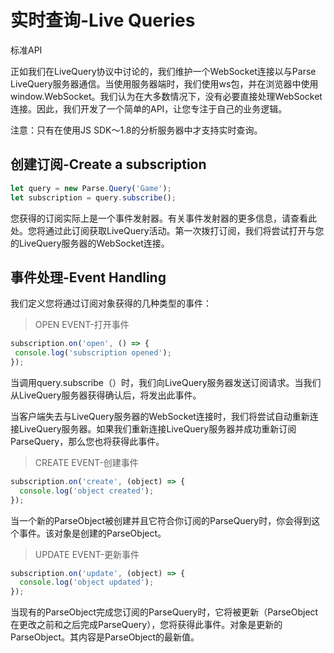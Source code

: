 # 实时查询-Live Queries

标准API

正如我们在LiveQuery协议中讨论的，我们维护一个WebSocket连接以与Parse LiveQuery服务器通信。当使用服务器端时，我们使用ws包，并在浏览器中使用window.WebSocket。我们认为在大多数情况下，没有必要直接处理WebSocket连接。因此，我们开发了一个简单的API，让您专注于自己的业务逻辑。

注意：只有在使用JS SDK〜1.8的分析服务器中才支持实时查询。

## 创建订阅-Create a subscription

```js
let query = new Parse.Query('Game');
let subscription = query.subscribe();
```

您获得的订阅实际上是一个事件发射器。有关事件发射器的更多信息，请查看此处。您将通过此订阅获取LiveQuery活动。第一次拨打订阅，我们将尝试打开与您的LiveQuery服务器的WebSocket连接。

## 事件处理-Event Handling

我们定义您将通过订阅对象获得的几种类型的事件：

> OPEN EVENT-打开事件

```js
subscription.on('open', () => {
 console.log('subscription opened');
});
```

当调用query.subscribe（）时，我们向LiveQuery服务器发送订阅请求。当我们从LiveQuery服务器获得确认后，将发出此事件。

当客户端失去与LiveQuery服务器的WebSocket连接时，我们将尝试自动重新连接LiveQuery服务器。如果我们重新连接LiveQuery服务器并成功重新订阅ParseQuery，那么您也将获得此事件。

> CREATE EVENT-创建事件

```js
subscription.on('create', (object) => {
  console.log('object created');
});
```

当一个新的ParseObject被创建并且它符合你订阅的ParseQuery时，你会得到这个事件。该对象是创建的ParseObject。

> UPDATE EVENT-更新事件

```js
subscription.on('update', (object) => {
  console.log('object updated');
});
```

  


当现有的ParseObject完成您订阅的ParseQuery时，它将被更新（ParseObject在更改之前和之后完成ParseQuery），您将获得此事件。对象是更新的ParseObject。其内容是ParseObject的最新值。

